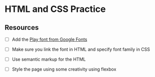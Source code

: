 # HTML and CSS Practice

## Resources

- [ ] Add the [Play font from Google Fonts](https://fonts.google.com/specimen/Play)
- [ ] Make sure you link the font in HTML and specify font family in CSS
- [ ] Use semantic markup for the HTML
- [ ] Style the page using some creativity using flexbox
                                               